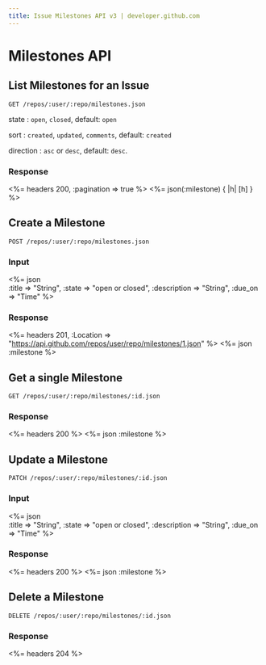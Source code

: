 ```yaml
---
title: Issue Milestones API v3 | developer.github.com
---
```


# Milestones API

## List Milestones for an Issue

    GET /repos/:user/:repo/milestones.json

state
: `open`, `closed`, default: `open`

sort
: `created`, `updated`, `comments`, default: `created`

direction
: `asc` or `desc`, default: `desc`.

### Response

<%= headers 200, :pagination => true %>
<%= json(:milestone) { |h| [h] } %>

## Create a Milestone

    POST /repos/:user/:repo/milestones.json

### Input

<%= json \
  :title => "String",
  :state => "open or closed",
  :description => "String",
  :due_on => "Time"
%>

### Response

<%= headers 201,
      :Location =>
"https://api.github.com/repos/user/repo/milestones/1.json" %>
<%= json :milestone %>

## Get a single Milestone

    GET /repos/:user/:repo/milestones/:id.json

### Response

<%= headers 200 %>
<%= json :milestone %>

## Update a Milestone

    PATCH /repos/:user/:repo/milestones/:id.json

### Input

<%= json \
  :title => "String",
  :state => "open or closed",
  :description => "String",
  :due_on => "Time"
%>

### Response

<%= headers 200 %>
<%= json :milestone %>

## Delete a Milestone

    DELETE /repos/:user/:repo/milestones/:id.json

### Response

<%= headers 204 %>
